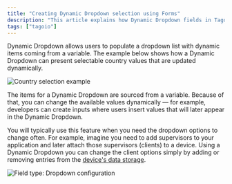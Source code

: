 ```yaml
---
title: "Creating Dynamic Dropdown selection using Forms"
description: "This article explains how Dynamic Dropdown fields in TagoIO Forms pull their options from a variable so you can update selection items dynamically, and when you would use this feature."
tags: ["tagoio"]
---
```


Dynamic Dropdown allows users to populate a dropdown list with dynamic items coming from a variable. The example below shows how a Dynamic Dropdown can present selectable country values that are updated dynamically.

![Country selection example](/docs_imagem/tagoio/creating-dynamic-dropdown-selection-using-forms-2.png)

The items for a Dynamic Dropdown are sourced from a variable. Because of that, you can change the available values dynamically — for example, developers can create inputs where users insert values that will later appear in the Dynamic Dropdown.

You will typically use this feature when you need the dropdown options to change often. For example, imagine you need to add supervisors to your application and later attach those supervisors (clients) to a device. Using a Dynamic Dropdown you can change the client options simply by adding or removing entries from the [device's data storage](devices/devices).

![Field type: Dropdown configuration](/docs_imagem/tagoio/creating-dynamic-dropdown-selection-using-forms-2.png)